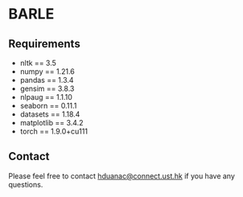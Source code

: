 # BARLE

## Requirements
<ul>
    <li>nltk == 3.5</li>
    <li>numpy == 1.21.6</li>
    <li>pandas == 1.3.4</li>
    <li>gensim == 3.8.3</li>
    <li>nlpaug == 1.1.10</li>
    <li>seaborn == 0.11.1</li>
    <li>datasets == 1.18.4</li>
    <li>matplotlib == 3.4.2</li>
    <li>torch == 1.9.0+cu111</li>
</ul>

## Contact
Please feel free to contact <a href="mailto:hduanac@connect.ust.hk">hduanac@connect.ust.hk</a> if you have any questions.
